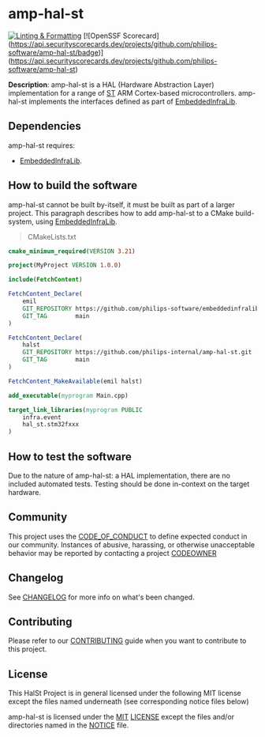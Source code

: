 # amp-hal-st

[![Linting & Formatting](https://github.com/philips-software/amp-hal-st/actions/workflows/linting-formatting.yml/badge.svg)](https://github.com/philips-software/amp-hal-st/actions/workflows/linting-formatting.yml) [![OpenSSF Scorecard]
(https://api.securityscorecards.dev/projects/github.com/philips-software/amp-hal-st/badge)]
(https://api.securityscorecards.dev/projects/github.com/philips-software/amp-hal-st)

**Description**: amp-hal-st is a HAL (Hardware Abstraction Layer) implementation for a range of [ST](https://st.com) ARM Cortex-based microcontrollers. amp-hal-st implements the interfaces defined as part of [EmbeddedInfraLib].

## Dependencies

amp-hal-st requires:
- [EmbeddedInfraLib].

## How to build the software

amp-hal-st cannot be built by-itself, it must be built as part of a larger project. This paragraph describes how to add amp-hal-st to a CMake build-system, using [EmbeddedInfraLib].

> CMakeLists.txt

```cmake
cmake_minimum_required(VERSION 3.21)

project(MyProject VERSION 1.0.0)

include(FetchContent)

FetchContent_Declare(
    emil
    GIT_REPOSITORY https://github.com/philips-software/embeddedinfralib.git
    GIT_TAG        main
)

FetchContent_Declare(
    halst
    GIT_REPOSITORY https://github.com/philips-internal/amp-hal-st.git
    GIT_TAG        main
)

FetchContent_MakeAvailable(emil halst)

add_executable(myprogram Main.cpp)

target_link_libraries(myprogram PUBLIC
    infra.event
    hal_st.stm32fxxx
)
```

## How to test the software

Due to the nature of amp-hal-st: a HAL implementation, there are no included automated tests. Testing should be done in-context on the target hardware.

## Community

This project uses the [CODE_OF_CONDUCT](CODE_OF_CONDUCT.md) to define expected conduct in our community. Instances of abusive, harassing, or otherwise unacceptable behavior may be reported by contacting a project [CODEOWNER](CODEOWNERS)

## Changelog

See [CHANGELOG](CHANGELOG.md) for more info on what's been changed.

## Contributing

Please refer to our [CONTRIBUTING](CONTRIBUTING.md) guide when you want to contribute to this project.

## License

This HalSt Project is in general licensed under the following MIT license except the files named underneath (see corresponding notice files below)

amp-hal-st is licensed under the [MIT](https://choosealicense.com/licenses/mit/) [LICENSE](LICENSE) except the files and/or directories named in the [NOTICE](NOTICE) file.

[EmbeddedInfraLib]: https://github.com/philips-software/embeddedinfralib
